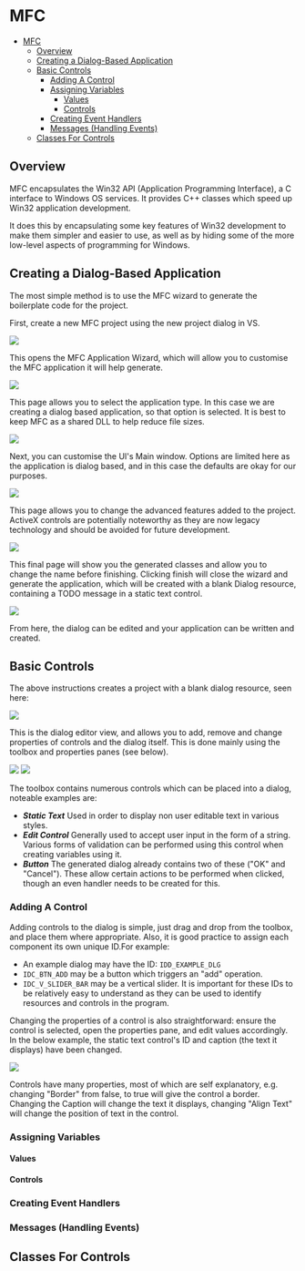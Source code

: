 # MFC

- [MFC](#mfc)
  - [Overview](#overview)
  - [Creating a Dialog-Based Application](#creating-a-dialog-based-application)
  - [Basic Controls](#basic-controls)
    - [Adding A Control](#adding-a-control)
    - [Assigning Variables](#assigning-variables)
      - [Values](#values)
      - [Controls](#controls)
    - [Creating Event Handlers](#creating-event-handlers)
    - [Messages (Handling Events)](#messages-handling-events)
  - [Classes For Controls](#classes-for-controls)

## Overview

MFC encapsulates the Win32 API (Application Programming Interface), a C interface to Windows OS services. It provides C++ classes which speed up Win32 application development.

It does this by encapsulating some key features of Win32 development to make them simpler and easier to use, as well as by hiding some of the more low-level aspects of programming for Windows.

## Creating a Dialog-Based Application
The most simple method is to use the MFC wizard to generate the boilerplate code for the project.

First, create a new MFC project using the new project dialog in VS.

![](resources/img/CreateMFC1.png)

This opens the MFC Application Wizard, which will allow you to customise the MFC application it will help generate.

![](resources/img/CreateMFC2.png)

This page allows you to select the application type. In this case we are creating a dialog based application, so that option is selected. It is best to keep MFC as a shared DLL to help reduce file sizes.

![](resources/img/CreateMFC3.png)

Next, you can customise the UI's Main window. Options are limited here as the application is dialog based, and in this case the defaults are okay for our purposes.

![](resources/img/CreateMFC4.png)

This page allows you to change the advanced features added to the project. ActiveX controls are potentially noteworthy as they are now legacy technology and should be avoided for future development.

![](resources/img/CreateMFC5.png)

This final page will show you the generated classes and allow you to change the name before finishing. Clicking finish will close the wizard and generate the application, which will be created with a blank Dialog resource, containing a TODO message in a static text control.

![](resources/img/CreateMFC6.png)

From here, the dialog can be edited and your application can be written and created.

## Basic Controls
The above instructions creates a project with a blank dialog resource, seen here:

![](resources/img/BlankDlg.png)

This is the dialog editor view, and allows you to add, remove and change properties of controls and the dialog itself. This is done mainly using the toolbox and properties panes (see below).

![](resources/img/Toolbox.png)
![](resources/img/BlankDlgProperties.png)

The toolbox contains numerous controls which can be placed into a dialog, noteable examples are:
- ___Static Text___ Used in order to display non user editable text in various styles.
- ___Edit Control___ Generally used to accept user input in the form of a string. Various forms of validation can be performed using this control  when creating variables using it.
- ___Button___ The generated dialog already contains two of these ("OK" and "Cancel"). These allow certain actions to be performed when clicked, though an even handler needs to be created for this.

### Adding A Control
Adding controls to the dialog is simple, just drag and drop from the toolbox, and place them where appropriate. Also, it is good practice to assign each component its own unique ID.For example:
- An example dialog may have the ID: `IDD_EXAMPLE_DLG`
- `IDC_BTN_ADD` may be a button which triggers an "add" operation.
- `IDC_V_SLIDER_BAR` may be a vertical slider.
It is important for these IDs to be relatively easy to understand as they can be used to identify resources and controls in the program.

Changing the properties of a control is also straightforward: ensure the control is selected, open the properties pane, and edit values accordingly. In the below example, the static text control's ID and caption (the text it displays) have been changed.

![](resources/img/ControlProperties.png)

Controls have many properties, most of which are self explanatory, e.g. changing "Border" from false, to true will give the control a border. Changing the Caption will change the text it displays, changing "Align Text" will change the position of text in the control.

### Assigning Variables

#### Values

#### Controls

### Creating Event Handlers

### Messages (Handling Events)

## Classes For Controls
